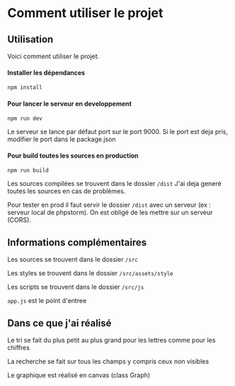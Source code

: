 # Comment utiliser le projet

## Utilisation

Voici comment utiliser le projet.

#### Installer les dépendances
```bash
npm install
```

#### Pour lancer le serveur en developpement
```
npm run dev
```

Le serveur se lance par défaut port sur le port 9000.
Si le port est deja pris, modifier le port dans le package.json


#### Pour build toutes les sources en production
```
npm run build
```

Les sources compilées se trouvent dans le dossier ```/dist```
J'ai deja generé toutes les sources en cas de problèmes.

Pour tester en prod il faut servir le dossier ```/dist``` avec un serveur (ex : serveur local de phpstorm). On est obligé de les mettre sur un serveur (CORS).


## Informations complémentaires

Les sources se trouvent dans le dossier ```/src```

Les styles se trouvent dans le dossier ```/src/assets/style```

Les scripts se trouvent dans le dossier ```/src/js```

```app.js``` est le point d'entree

## Dans ce que j'ai réalisé

Le tri se fait du plus petit au plus grand pour les lettres comme pour les chiffres

La recherche se fait sur tous les champs y compris ceux non visibles

Le graphique est réalisé en canvas (class Graph)

